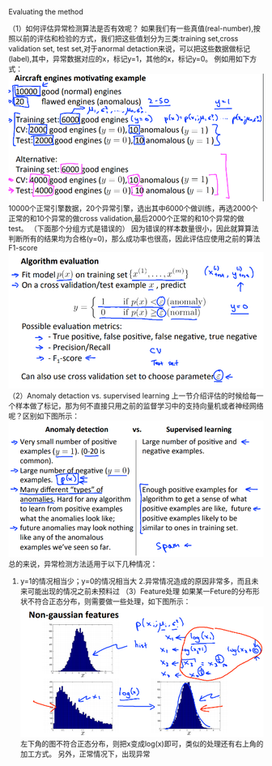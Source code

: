 Evaluating the method

（1）如何评估异常检测算法是否有效呢？
如果我们有一些真值(real-number),按照以前的评估和检验的方式，我们把这些值划分为三类:training set,cross validation set, test set,对于anormal detaction来说，可以把这些数据做标记(label),其中，异常数据对应的x，标记y=1，其他的x，标记y=0。
例如用如下方式：
![](/机器学习/images/82.PNG)
10000个正常引擎数据，20个异常引擎，选出其中6000个做训练，再选2000个正常的和10个异常的做cross validation,最后2000个正常的和10个异常的做test。
（下面那个分组方式是错误的）
因为错误的样本数量很小，因此就算算法判断所有的结果均为合格(y=0)，那么成功率也很高，因此评估应使用之前的算法F1-score
![](/机器学习/images/83.PNG)
（2）Anomaly detaction vs. supervised learning
上一节介绍评估的时候给每一个样本做了标记，那为何不直接只用之前的监督学习中的支持向量机或者神经网络呢？区别如下图所示：
![](/机器学习/images/84.PNG)
总的来说，异常检测方法适用于以下几种情况：
1. y=1的情况相当少；y=0的情况相当大
2.异常情况造成的原因非常多，而且未来可能出现的情况之前未预料过
（3）Feature处理
如果某一Feture的分布形状不符合正态分布，则需要做一些处理，如下图所示：
![](/机器学习/images/85.PNG)
左下角的图不符合正态分布，则把x变成log(x)即可，类似的处理还有右上角的加工方式。
另外，正常情况下，出现异常